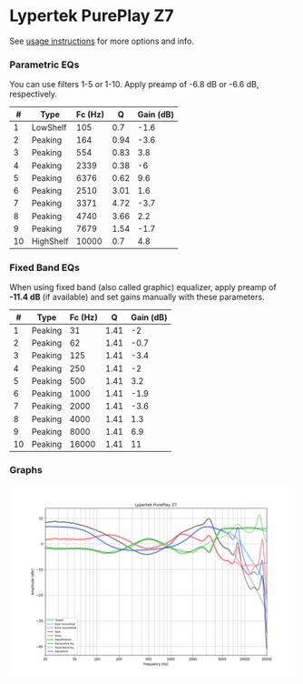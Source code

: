 # Lypertek PurePlay Z7
See [usage instructions](https://github.com/jaakkopasanen/AutoEq#usage) for more options and info.

### Parametric EQs
You can use filters 1-5 or 1-10. Apply preamp of -6.8 dB or -6.6 dB, respectively.

|   # | Type      |   Fc (Hz) |    Q |   Gain (dB) |
|-----|-----------|-----------|------|-------------|
|   1 | LowShelf  |       105 | 0.7  |        -1.6 |
|   2 | Peaking   |       164 | 0.94 |        -3.6 |
|   3 | Peaking   |       554 | 0.83 |         3.8 |
|   4 | Peaking   |      2339 | 0.38 |        -6   |
|   5 | Peaking   |      6376 | 0.62 |         9.6 |
|   6 | Peaking   |      2510 | 3.01 |         1.6 |
|   7 | Peaking   |      3371 | 4.72 |        -3.7 |
|   8 | Peaking   |      4740 | 3.66 |         2.2 |
|   9 | Peaking   |      7679 | 1.54 |        -1.7 |
|  10 | HighShelf |     10000 | 0.7  |         4.8 |

### Fixed Band EQs
When using fixed band (also called graphic) equalizer, apply preamp of **-11.4 dB** (if available) and set gains manually with these parameters.

|   # | Type    |   Fc (Hz) |    Q |   Gain (dB) |
|-----|---------|-----------|------|-------------|
|   1 | Peaking |        31 | 1.41 |        -2   |
|   2 | Peaking |        62 | 1.41 |        -0.7 |
|   3 | Peaking |       125 | 1.41 |        -3.4 |
|   4 | Peaking |       250 | 1.41 |        -2   |
|   5 | Peaking |       500 | 1.41 |         3.2 |
|   6 | Peaking |      1000 | 1.41 |        -1.9 |
|   7 | Peaking |      2000 | 1.41 |        -3.6 |
|   8 | Peaking |      4000 | 1.41 |         1.3 |
|   9 | Peaking |      8000 | 1.41 |         6.9 |
|  10 | Peaking |     16000 | 1.41 |        11   |

### Graphs
![](./Lypertek%20PurePlay%20Z7.png)
